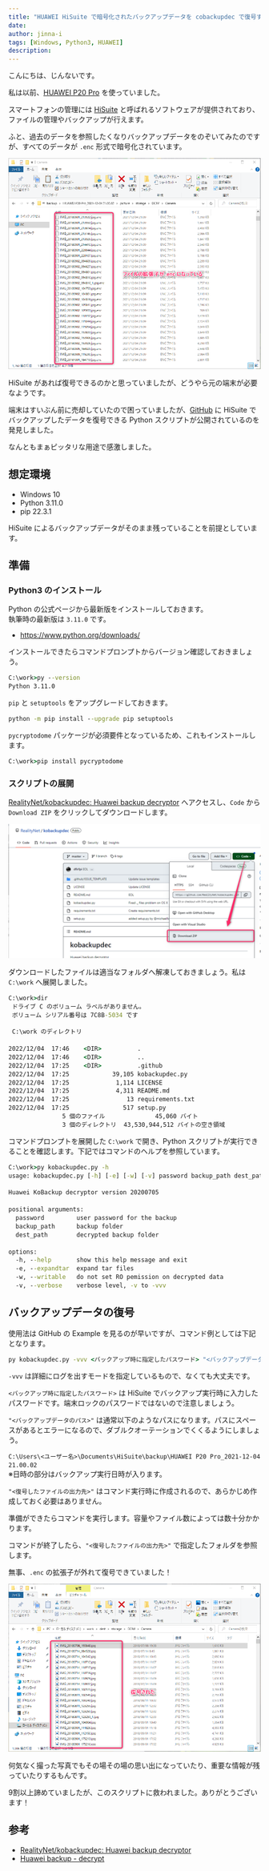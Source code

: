 ```yaml
---
title: "HUAWEI HiSuite で暗号化されたバックアップデータを cobackupdec で復号する"
date: 
author: jinna-i
tags: [Windows, Python3, HUAWEI]
description: 
---
```


こんにちは、じんないです。

私は以前、[HUAWEI P20 Pro](https://consumer.huawei.com/jp/phones/p20-pro/specs/) を使っていました。

スマートフォンの管理には [HiSuite](https://consumer.huawei.com/jp/support/hisuite/) と呼ばれるソフトウェアが提供されており、ファイルの管理やバックアップが行えます。

ふと、過去のデータを参照したくなりバックアップデータをのぞいてみたのですが、すべてのデータが `.enc` 形式で暗号化されています。

![](images/001.png)

HiSuite があれば復号できるのかと思っていましたが、どうやら元の端末が必要なようです。

端末はすいぶん前に売却していたので困っていましたが、[GitHub](https://github.com/RealityNet/kobackupdec) に HiSuite でバックアップしたデータを復号できる Python スクリプトが公開されているのを発見しました。

なんともまぁピッタリな用途で感激しました。

## 想定環境

- Windows 10
- Python 3.11.0
- pip 22.3.1

HiSuite によるバックアップデータがそのまま残っていることを前提としています。  

## 準備
### Python3 のインストール

Python の公式ページから最新版をインストールしておきます。  
執筆時の最新版は `3.11.0` です。

- https://www.python.org/downloads/

インストールできたらコマンドプロンプトからバージョン確認しておきましょう。

```cmd
C:\work>py --version
Python 3.11.0
```

`pip` と `setuptools` をアップグレードしておきます。

```cmd
python -m pip install --upgrade pip setuptools
```

`pycryptodome` パッケージが必須要件となっているため、これもインストールします。

```cmd
C:\work>pip install pycryptodome
```

### スクリプトの展開

[RealityNet/kobackupdec: Huawei backup decryptor](https://github.com/RealityNet/kobackupdec) へアクセスし、`Code` から `Download ZIP` をクリックしてダウンロードします。

![](images/002.png)

ダウンロードしたファイルは適当なフォルダへ解凍しておきましょう。私は `C:\work` へ展開しました。

```cmd
C:\work>dir
 ドライブ C のボリューム ラベルがありません。
 ボリューム シリアル番号は 7C8B-5034 です

 C:\work のディレクトリ

2022/12/04  17:46    <DIR>          .
2022/12/04  17:46    <DIR>          ..
2022/12/04  17:25    <DIR>          .github
2022/12/04  17:25            39,105 kobackupdec.py
2022/12/04  17:25             1,114 LICENSE
2022/12/04  17:25             4,311 README.md
2022/12/04  17:25                13 requirements.txt
2022/12/04  17:25               517 setup.py
               5 個のファイル              45,060 バイト
               3 個のディレクトリ  43,530,944,512 バイトの空き領域
```

コマンドプロンプトを展開した `C:\work` で開き、Python スクリプトが実行できることを確認します。下記ではコマンドのヘルプを参照しています。

```cmd
C:\work>py kobackupdec.py -h
usage: kobackupdec.py [-h] [-e] [-w] [-v] password backup_path dest_path

Huawei KoBackup decryptor version 20200705

positional arguments:
  password         user password for the backup
  backup_path      backup folder
  dest_path        decrypted backup folder

options:
  -h, --help       show this help message and exit
  -e, --expandtar  expand tar files
  -w, --writable   do not set RO pemission on decrypted data
  -v, --verbose    verbose level, -v to -vvv
```

## バックアップデータの復号

使用法は GitHub の Example を見るのが早いですが、コマンド例としては下記となります。

```cmd
py kobackupdec.py -vvv <バックアップ時に指定したパスワード> "<バックアップデータのパス>" "<復号したファイルの出力先>"
```

`-vvv` は詳細にログを出すモードを指定しているもので、なくても大丈夫です。

`<バックアップ時に指定したパスワード>` は HiSuite でバックアップ実行時に入力したパスワードです。端末ロックのパスワードではないので注意しましょう。

`"<バックアップデータのパス>"` は通常以下のようなパスになります。パスにスペースがあるとエラーになるので、ダブルクオーテーションでくくるようにしましょう。

`C:\Users\<ユーザー名>\Documents\HiSuite\backup\HUAWEI P20 Pro_2021-12-04 21.00.02`  
※日時の部分はバックアップ実行日時が入ります。

`"<復号したファイルの出力先>"` はコマンド実行時に作成されるので、あらかじめ作成しておく必要はありません。

準備ができたらコマンドを実行します。容量やファイル数によっては数十分かかります。

コマンドが終了したら、`"<復号したファイルの出力先>"` で指定したフォルダを参照します。

無事、`.enc` の拡張子が外れて復号できていました！

![](images/003.png)

何気なく撮った写真でもその場その場の思い出になっていたり、重要な情報が残っていたりするもんです。

9割以上諦めていましたが、このスクリプトに救われました。ありがとうございます！

## 参考

- [RealityNet/kobackupdec: Huawei backup decryptor](https://github.com/RealityNet/kobackupdec)
- [Huawei backup - decrypt](https://www.linkedin.com/pulse/huawei-backup-decrypt-gherardo-magnini)

